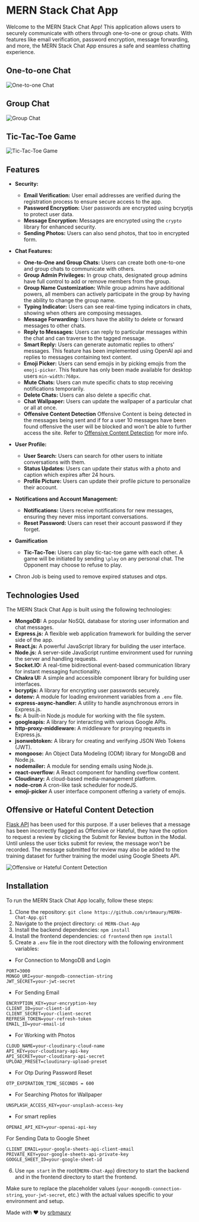# MERN Stack Chat App

Welcome to the MERN Stack Chat App! This application allows users to securely communicate with others through one-to-one or group chats. With features like email verification, password encryption, message forwarding, and more, the MERN Stack Chat App ensures a safe and seamless chatting experience.

## One-to-one Chat
![One-to-one Chat](https://res.cloudinary.com/dnimsxcmh/image/upload/v1690005398/uploads/11fdf0aed2dea50d256e02077187532e_sq3ixw.png)

## Group Chat
![Group Chat](https://res.cloudinary.com/dnimsxcmh/image/upload/v1690032073/uploads/982336d62a5fbe9ec080f49f38c5e760_hyzxmw.png)

## Tic-Tac-Toe Game
![Tic-Tac-Toe Game](https://res.cloudinary.com/dnimsxcmh/image/upload/v1696135600/uploads/47b45fd10b27f21e023626c64251603e_jfkdmb.png)
## Features

- **Security:**
  - **Email Verification:** User email addresses are verified during the registration process to ensure secure access to the app.
  - **Password Encryption:** User passwords are encrypted using bcryptjs to protect user data.
  - **Message Encryption:** Messages are encrypted using the `crypto` library for enhanced security.
  - **Sending Photos:** Users can also send photos, that too in encrypted form.

- **Chat Features:**
  - **One-to-One and Group Chats:** Users can create both one-to-one and group chats to communicate with others.
  - **Group Admin Privileges:** In group chats, designated group admins have full control to add or remove members from the group.
  - **Group Name Customization:** While group admins have additional powers, all members can actively participate in the group by having the ability to change the group name. 
  - **Typing Indicator:** Users can see real-time typing indicators in chats, showing when others are composing messages.
  - **Message Forwarding:** Users have the ability to delete or forward messages to other chats.
  - **Reply to Messages:** Users can reply to particular messages within the chat and can traverse to the tagged message.
  - **Smart Reply:** Users can generate automatic replies to others' messages. This feature has been implemented using OpenAI api and replies to messages containing text content.
  - **Emoji Picker:** Users can send emojis in by picking emojis from the `emoji-picker`. This feature has only been made available for desktop users `min-width:768px`.
  - **Mute Chats:** Users can mute specific chats to stop receiving notifications temporarily.
  - **Delete Chats:** Users can also delete a specific chat.
  - **Chat Wallpaper:** Users can update the wallpaper of a particular chat or all at once.
  - **Offensive Content Detection** Offensive Content is being detected in the messages being sent and if for a user 10 messages have been found offensive the user will be blocked and won't be able to further access the site.
  Refer to [Offensive Content Detection](#offensive-content-detection) for more info.

- **User Profile:**
  - **User Search:** Users can search for other users to initiate conversations with them.
  - **Status Updates:** Users can update their status with a photo and caption which expires after 24 hours.
  - **Profile Picture:** Users can update their profile picture to personalize their account.

- **Notifications and Account Management:**
  - **Notifications:** Users receive notifications for new messages, ensuring they never miss important conversations.
  - **Reset Password:** Users can reset their account password if they forget.

- **Gamification**
  - **Tic-Tac-Toe:** Users can play tic-tac-toe game with each other. A game will be initiated by sending ```\play``` on any personal chat. The Opponent may choose to refuse to play.
- Chron Job is being used to remove expired statuses and otps.   
## Technologies Used

The MERN Stack Chat App is built using the following technologies:

- **MongoDB:** A popular NoSQL database for storing user information and chat messages.
- **Express.js:** A flexible web application framework for building the server side of the app.
- **React.js:** A powerful JavaScript library for building the user interface.
- **Node.js:** A server-side JavaScript runtime environment used for running the server and handling requests.
- **Socket.IO:** A real-time bidirectional event-based communication library for instant messaging functionality.
- **Chakra UI:** A simple and accessible component library for building user interfaces.
- **bcryptjs:** A library for encrypting user passwords securely.
- **dotenv:** A module for loading environment variables from a `.env` file.
- **express-async-handler:** A utility to handle asynchronous errors in Express.js.
- **fs:** A built-in Node.js module for working with the file system.
- **googleapis:** A library for interacting with various Google APIs.
- **http-proxy-middleware:** A middleware for proxying requests in Express.js.
- **jsonwebtoken:** A library for creating and verifying JSON Web Tokens (JWT).
- **mongoose:** An Object Data Modeling (ODM) library for MongoDB and Node.js.
- **nodemailer:** A module for sending emails using Node.js.
- **react-overflow:** A React component for handling overflow content.
- **Cloudinary:** A cloud-based media-management platform.
- **node-cron** A cron-like task scheduler for nodeJS.
- **emoji-picker** A user interface component offering a variety of emojis.


## Offensive or Hateful Content Detection
[Flask API](https://github.com/srbmaury/Flask_API) has been used for this purpose.
If a user believes that a message has been incorrectly flagged as Offensive or Hateful, they have the option to request a review by clicking the Submit for Review button in the Modal. Until unless the user ticks submit for review, the message won't be recorded. The message submitted for review may also be added to the training dataset for further training the model using Google Sheets API.

![Offensive or Hateful Content Detection](https://res.cloudinary.com/dnimsxcmh/image/upload/v1690957402/uploads/14e4073b8bcd78583decbee941faa3dd_ggbbag.png)

## Installation

To run the MERN Stack Chat App locally, follow these steps:

1. Clone the repository: `git clone https://github.com/srbmaury/MERN-Chat-App.git`
2. Navigate to the project directory: `cd MERN-Chat-App`
3. Install the backend dependencies: `npm install`
4. Install the frontend dependencies: `cd frontend` then `npm install`
5. Create a `.env` file in the root directory with the following environment variables:
- For Connection to MongoDB and Login
```plaintext
PORT=3000
MONGO_URI=your-mongodb-connection-string
JWT_SECRET=your-jwt-secret
````
- For Sending Email
```
ENCRYPTION_KEY=your-encryption-key
CLIENT_ID=your-client-id
CLIENT_SECRET=your-client-secret
REFRESH_TOKEN=your-refresh-token
EMAIL_ID=your-email-id
```
- For Working with Photos
```
CLOUD_NAME=your-cloudinary-cloud-name
API_KEY=your-cloudinary-api-key
API_SECRET=your-cloudinary-api-secret
UPLOAD_PRESET=cloudinary-upload-preset
```
- For Otp During Password Reset
```
OTP_EXPIRATION_TIME_SECONDS = 600
```
- For Searching Photos for Wallpaper
```
UNSPLASH_ACCESS_KEY=your-unsplash-access-key
```
- For smart replies
```
OPENAI_API_KEY=your-openai-api-key
```
For Sending Data to Google Sheet 
```
CLIENT_EMAIL=your-google-sheets-api-client-email
PRIVATE_KEY=your-google-sheets-api-private-key
GOOGLE_SHEET_ID=your-google-sheet-id
```
6. Use `npm start` in the root(`MERN-Chat-App`) directory to start the backend and in the frontend directory to start the frontend.


Make sure to replace the placeholder values (`your-mongodb-connection-string`, `your-jwt-secret`, etc.) with the actual values specific to your environment and setup.

Made with ❤️ by [srbmaury](https://github.com/srbmaury)